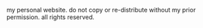 my personal website. do not copy or re-distribute without my prior permission. all rights reserved.

